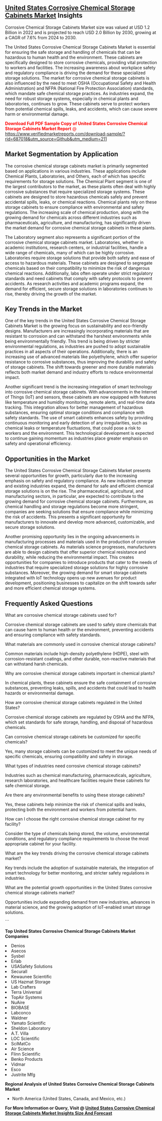 <h2><a href="https://www.verifiedmarketreports.com/download-sample/?rid=687018&amp;utm_source=Github&amp;utm_medium=211" target="_blank">United States Corrosive Chemical Storage Cabinets Market</a> Insights</h2><p>Corrosive Chemical Storage Cabinets Market size was valued at USD 1.2 Billion in 2022 and is projected to reach USD 2.0 Billion by 2030, growing at a CAGR of 7.6% from 2024 to 2030.</p><p><p>The United States Corrosive Chemical Storage Cabinets Market is essential for ensuring the safe storage and handling of chemicals that can be hazardous to human health and the environment. These cabinets are specifically designed to store corrosive chemicals, providing vital protection to workers and facilities. The increasing awareness about workplace safety and regulatory compliance is driving the demand for these specialized storage solutions. The market for corrosive chemical storage cabinets is also influenced by the need to meet OSHA (Occupational Safety and Health Administration) and NFPA (National Fire Protection Association) standards, which mandate safe chemical storage practices. As industries expand, the need for robust storage systems, especially in chemical plants and laboratories, continues to grow. These cabinets serve to protect workers from potential chemical spills, leaks, and accidents, which can cause severe harm or environmental damage.<p><span class=""><span style="color: #ff0000;"><strong>Download Full PDF Sample Copy of United States Corrosive Chemical Storage Cabinets Market Report</strong> @ </span><a href="https://www.verifiedmarketreports.com/download-sample/?rid=687018&amp;utm_source=Github&amp;utm_medium=211" target="_blank">https://www.verifiedmarketreports.com/download-sample/?rid=687018&amp;utm_source=Github&amp;utm_medium=211</a></span></p></p><h2>Market Segmentation by Application</h2><p>The corrosive chemical storage cabinets market is primarily segmented based on applications in various industries. These applications include Chemical Plants, Laboratories, and Others, each of which has specific requirements for storage solutions. The Chemical Plant segment is one of the largest contributors to the market, as these plants often deal with highly corrosive substances that require specialized storage systems. These cabinets are designed to store hazardous chemicals safely and prevent accidental spills, leaks, or chemical reactions. Chemical plants rely on these storage cabinets to ensure compliance with environmental and safety regulations. The increasing scale of chemical production, along with the growing demand for chemicals across different industries such as pharmaceuticals, agriculture, and manufacturing, has significantly driven the market demand for corrosive chemical storage cabinets in these plants.</p><p>The Laboratory segment also represents a significant portion of the corrosive chemical storage cabinets market. Laboratories, whether in academic institutions, research centers, or industrial facilities, handle a wide range of chemicals, many of which can be highly corrosive. Laboratories require storage solutions that provide both safety and ease of access to hazardous materials. These cabinets are designed to segregate chemicals based on their compatibility to minimize the risk of dangerous chemical reactions. Additionally, labs often operate under strict regulatory standards and need cabinets that comply with safety protocols to prevent accidents. As research activities and academic programs expand, the demand for efficient, secure storage solutions in laboratories continues to rise, thereby driving the growth of the market.</p><h2>Key Trends in the Market</h2><p>One of the key trends in the United States Corrosive Chemical Storage Cabinets Market is the growing focus on sustainability and eco-friendly designs. Manufacturers are increasingly incorporating materials that are resistant to corrosion and can withstand the harshest environments while being environmentally friendly. This trend is being driven by stricter environmental regulations, as industries are pushed to adopt sustainable practices in all aspects of their operations. Additionally, there is an increasing use of advanced materials like polyethylene, which offer superior resistance to corrosive substances, thus improving the durability and safety of storage cabinets. The shift towards greener and more durable materials reflects both market demand and industry efforts to reduce environmental impact.</p><p>Another significant trend is the increasing integration of smart technology into corrosive chemical storage cabinets. With advancements in the Internet of Things (IoT) and sensors, these cabinets are now equipped with features like temperature and humidity monitoring, remote alerts, and real-time data tracking. This integration allows for better management of hazardous substances, ensuring optimal storage conditions and compliance with safety standards. The use of smart cabinets enhances safety by providing continuous monitoring and early detection of any irregularities, such as chemical leaks or temperature fluctuations, that could pose a risk to workers and the environment. This technological development is expected to continue gaining momentum as industries place greater emphasis on safety and operational efficiency.</p><h2>Opportunities in the Market</h2><p>The United States Corrosive Chemical Storage Cabinets Market presents several opportunities for growth, particularly due to the increasing emphasis on safety and regulatory compliance. As new industries emerge and existing industries expand, the demand for safe and efficient chemical storage solutions is on the rise. The pharmaceutical, agricultural, and manufacturing sectors, in particular, are expected to contribute to the growing demand for corrosive chemical storage cabinets. Furthermore, as chemical handling and storage regulations become more stringent, companies are seeking solutions that ensure compliance while minimizing the risk of accidents. This presents a significant opportunity for manufacturers to innovate and develop more advanced, customizable, and secure storage solutions.</p><p>Another promising opportunity lies in the ongoing advancements in manufacturing processes and materials used in the production of corrosive chemical storage cabinets. As materials science progresses, manufacturers are able to design cabinets that offer superior chemical resistance and durability, while reducing the environmental impact. This creates opportunities for companies to introduce products that cater to the needs of industries that require specialized storage solutions for highly corrosive substances. Moreover, the growing demand for smart storage cabinets integrated with IoT technology opens up new avenues for product development, positioning businesses to capitalize on the shift towards safer and more efficient chemical storage systems.</p><h2>Frequently Asked Questions</h2><p>What are corrosive chemical storage cabinets used for?</p><p>Corrosive chemical storage cabinets are used to safely store chemicals that can cause harm to human health or the environment, preventing accidents and ensuring compliance with safety standards.</p><p>What materials are commonly used in corrosive chemical storage cabinets?</p><p>Common materials include high-density polyethylene (HDPE), steel with corrosion-resistant coatings, and other durable, non-reactive materials that can withstand harsh chemicals.</p><p>Why are corrosive chemical storage cabinets important in chemical plants?</p><p>In chemical plants, these cabinets ensure the safe containment of corrosive substances, preventing leaks, spills, and accidents that could lead to health hazards or environmental damage.</p><p>How are corrosive chemical storage cabinets regulated in the United States?</p><p>Corrosive chemical storage cabinets are regulated by OSHA and the NFPA, which set standards for safe storage, handling, and disposal of hazardous chemicals.</p><p>Can corrosive chemical storage cabinets be customized for specific chemicals?</p><p>Yes, many storage cabinets can be customized to meet the unique needs of specific chemicals, ensuring compatibility and safety in storage.</p><p>What types of industries need corrosive chemical storage cabinets?</p><p>Industries such as chemical manufacturing, pharmaceuticals, agriculture, research laboratories, and healthcare facilities require these cabinets for safe chemical storage.</p><p>Are there any environmental benefits to using these storage cabinets?</p><p>Yes, these cabinets help minimize the risk of chemical spills and leaks, protecting both the environment and workers from potential harm.</p><p>How can I choose the right corrosive chemical storage cabinet for my facility?</p><p>Consider the type of chemicals being stored, the volume, environmental conditions, and regulatory compliance requirements to choose the most appropriate cabinet for your facility.</p><p>What are the key trends driving the corrosive chemical storage cabinets market?</p><p>Key trends include the adoption of sustainable materials, the integration of smart technology for better monitoring, and stricter safety regulations in industries.</p><p>What are the potential growth opportunities in the United States corrosive chemical storage cabinets market?</p><p>Opportunities include expanding demand from new industries, advances in material science, and the growing adoption of IoT-enabled smart storage solutions.</p>```</p><p><strong>Top United States Corrosive Chemical Storage Cabinets Market Companies</strong></p><div data-test-id=""><p><li>Denios</li><li> Asecos</li><li> Sysbel</li><li> Erlab</li><li> USASafety Solutions</li><li> Securall</li><li> Kewaunee Scientific</li><li> US Hazmat Storage</li><li> Lab Crafters</li><li> Terra Universal</li><li> TopAir Systems</li><li> NuAire</li><li> BIOBASE</li><li> Labconco</li><li> Waldner</li><li> Yamato Scientific</li><li> Sheldon Laboratory</li><li> A.T. Villa</li><li> LOC Scientific</li><li> SciMatCo</li><li> Air Science</li><li> Flinn Scientific</li><li> Benko Products</li><li> Vidmar</li><li> Esco</li><li> Justrite Mfg</li></p><div><strong>Regional Analysis of&nbsp;United States Corrosive Chemical Storage Cabinets Market</strong></div><ul><li dir="ltr"><p dir="ltr">North America&nbsp;(United States, Canada, and Mexico, etc.)</p></li></ul><p><strong>For More Information or Query, Visit @&nbsp;</strong><strong><a href="https://www.verifiedmarketreports.com/product/corrosive-chemical-storage-cabinets-market/?utm_source=Github&amp;utm_medium=211" target="_blank">United States Corrosive Chemical Storage Cabinets Market Insights Size And Forecast</a></strong></p></div>
